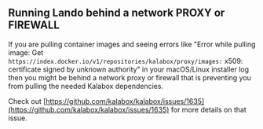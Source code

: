 Running Lando behind a network PROXY or FIREWALL
------------------------------------------------

If you are pulling container images and seeing errors like "Error while pulling image: Get `https://index.docker.io/v1/repositories/kalabox/proxy/images:` x509: certificate signed by unknown authority" in your macOS/Linux installer log then you might be behind a network proxy or firewall that is preventing you from pulling the needed Kalabox dependencies.

Check out [https://github.com/kalabox/kalabox/issues/1635](https://github.com/kalabox/kalabox/issues/1635) for more details on that issue.

